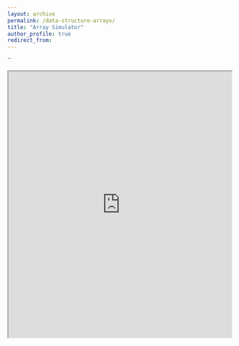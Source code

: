 ```yaml
---
layout: archive
permalink: /data-structure-arrays/
title: "Array Simulator"
author_profile: true
redirect_from: 
---
```


``
<iframe
  src="https://sercankulcu.github.io/files/data_structures/slides/Bolum_02_Diziler.html"
  style="width:100%; height:600px;"
></iframe>